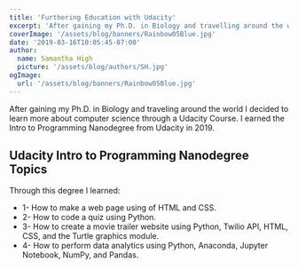 ```yaml
---
title: 'Furthering Education with Udacity'
excerpt: 'After gaining my Ph.D. in Biology and travelling around the world I decided to learn more about computer science through a Udacity Course.'
coverImage: '/assets/blog/banners/Rainbow05Blue.jpg'
date: '2019-03-16T10:05:45-07:00'
author:
  name: Samantha High
  picture: '/assets/blog/authors/SH.jpg'
ogImage:
  url: '/assets/blog/banners/Rainbow05Blue.jpg'
---
```


After gaining my Ph.D. in Biology and traveling around the world I decided to learn more about computer science through a Udacity Course. I earned the Intro to Programming Nanodegree from Udacity in 2019. 

## Udacity Intro to Programming Nanodegree Topics

Through this degree I learned: 


- 1- How to make a web page using of HTML and CSS.
- 2- How to code a quiz using Python.
- 3- How to create a movie trailer website using Python, Twilio API, HTML, CSS, and the Turtle graphics module.
- 4- How to perform data analytics using Python, Anaconda, Jupyter Notebook, NumPy, and Pandas.
